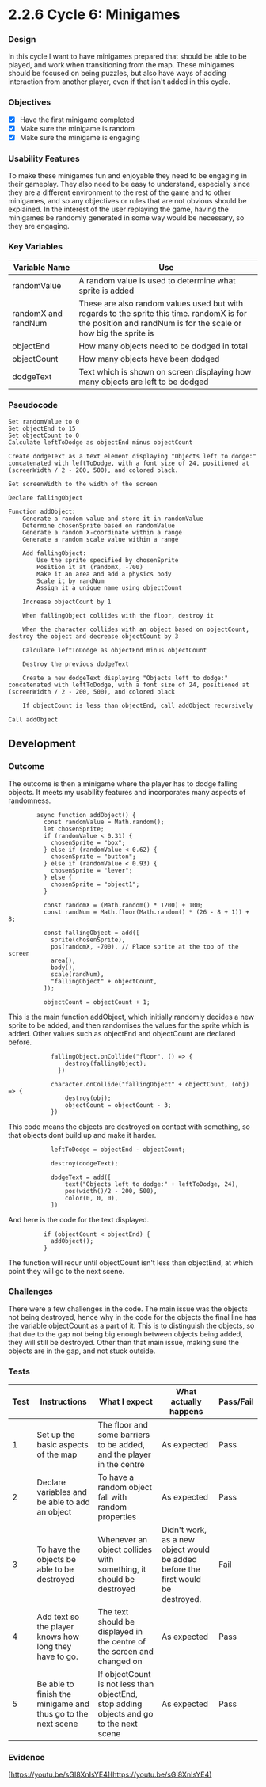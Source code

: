 # 2.2.6 Cycle 6: Minigames

### Design

In this cycle I want to have minigames prepared that should be able to be played, and work when transitioning from the map. These minigames should be focused on being puzzles, but also have ways of adding interaction from another player, even if that isn't added in this cycle.

### Objectives

* [x] Have the first minigame completed
* [x] Make sure the minigame is random&#x20;
* [x] Make sure the minigame is engaging

### Usability Features

To make these minigames fun and enjoyable they need to be engaging in their gameplay. They also need to be easy to understand, especially since they are a different environment to the rest of the game and to other minigames, and so any objectives or rules that are not obvious should be explained. In the interest of the user replaying the game, having the minigames be randomly generated in some way would be necessary, so they are engaging.

### Key Variables

| Variable Name       | Use                                                                                                                                                           |
| ------------------- | ------------------------------------------------------------------------------------------------------------------------------------------------------------- |
| randomValue         | A random value is used to determine what sprite is added                                                                                                      |
| randomX and randNum | These are also random values used but with regards to the sprite this time. randomX is for the position and randNum is for the scale or how big the sprite is |
| objectEnd           | How many objects need to be dodged in total                                                                                                                   |
| objectCount         | How many objects have been dodged                                                                                                                             |
| dodgeText           | Text which is shown on screen displaying how many objects are left to be dodged                                                                               |

### Pseudocode

```
Set randomValue to 0
Set objectEnd to 15
Set objectCount to 0
Calculate leftToDodge as objectEnd minus objectCount

Create dodgeText as a text element displaying "Objects left to dodge:" concatenated with leftToDodge, with a font size of 24, positioned at (screenWidth / 2 - 200, 500), and colored black.

Set screenWidth to the width of the screen

Declare fallingObject

Function addObject:
    Generate a random value and store it in randomValue
    Determine chosenSprite based on randomValue
    Generate a random X-coordinate within a range
    Generate a random scale value within a range

    Add fallingObject:
        Use the sprite specified by chosenSprite
        Position it at (randomX, -700)
        Make it an area and add a physics body
        Scale it by randNum
        Assign it a unique name using objectCount

    Increase objectCount by 1

    When fallingObject collides with the floor, destroy it

    When the character collides with an object based on objectCount, destroy the object and decrease objectCount by 3

    Calculate leftToDodge as objectEnd minus objectCount

    Destroy the previous dodgeText

    Create a new dodgeText displaying "Objects left to dodge:" concatenated with leftToDodge, with a font size of 24, positioned at (screenWidth / 2 - 200, 500), and colored black

    If objectCount is less than objectEnd, call addObject recursively

Call addObject
```

## Development

### Outcome

The outcome is then a minigame where the player has to dodge falling objects. It meets my usability features and incorporates many aspects of randomness.

```
        async function addObject() {
          const randomValue = Math.random();
          let chosenSprite;
          if (randomValue < 0.31) {
            chosenSprite = "box"; 
          } else if (randomValue < 0.62) {
            chosenSprite = "button"; 
          } else if (randomValue < 0.93) {
            chosenSprite = "lever"; 
          } else {
            chosenSprite = "object1"; 
          }
          
          const randomX = (Math.random() * 1200) + 100;    
          const randNum = Math.floor(Math.random() * (26 - 8 + 1)) + 8;
        
          const fallingObject = add([
            sprite(chosenSprite),
            pos(randomX, -700), // Place sprite at the top of the screen
            area(),
            body(),
            scale(randNum),
            "fallingObject" + objectCount,
          ]);
          
          objectCount = objectCount + 1;
```

This is the main function addObject, which initially randomly decides a new sprite to be added, and then randomises the values for the sprite which is added. Other values such as objectEnd and objectCount are declared before.

```
            fallingObject.onCollide("floor", () => {
                destroy(fallingObject);
              })
    
            character.onCollide("fallingObject" + objectCount, (obj) => {
                destroy(obj);
                objectCount = objectCount - 3;
            })
```

This code means the objects are destroyed on contact with something, so that objects dont build up and make it harder.

```
            leftToDodge = objectEnd - objectCount;

            destroy(dodgeText);

            dodgeText = add([
                text("Objects left to dodge:" + leftToDodge, 24),
                pos(width()/2 - 200, 500),
                color(0, 0, 0),
            ])
```

And here is the code for the text displayed.

```
          if (objectCount < objectEnd) {
            addObject();
          }
```

The function will recur until objectCount isn't less than objectEnd, at which point they will go to the next scene.

### Challenges

There were a few challenges in the code. The main issue was the objects not being destroyed, hence why in the code for the objects the final line has the variable objectCount as a part of it. This is to distinguish the objects, so that due to the gap not being big enough between objects being added, they will still be destroyed. Other than that main issue, making sure the objects are in the gap, and not stuck outside.

### Tests

| Test | Instructions                                                 | What I expect                                                                           | What actually happens                                                            | Pass/Fail |
| ---- | ------------------------------------------------------------ | --------------------------------------------------------------------------------------- | -------------------------------------------------------------------------------- | --------- |
| 1    | Set up the basic aspects of the map                          | The floor and some barriers to be added, and the player in the centre                   | As expected                                                                      | Pass      |
| 2    | Declare variables and be able to add an object               | To have a random object fall with random properties                                     | As expected                                                                      | Pass      |
| 3    | To have the objects be able to be destroyed                  | Whenever an object collides with something, it should be destroyed                      | Didn't work, as a new object would be added before the first would be destroyed. | Fail      |
| 4    | Add text so the player knows how long they have to go.       | The text should be displayed in the centre of the screen and changed on                 | As expected                                                                      | Pass      |
| 5    | Be able to finish the minigame and thus go to the next scene | If objectCount is not less than objectEnd, stop adding objects and go to the next scene | As expected                                                                      | Pass      |

### Evidence

[https://youtu.be/sGI8XnIsYE4](https://youtu.be/sGI8XnIsYE4)
